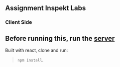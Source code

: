 ## Assignment Inspekt Labs
### Client Side

## Before running this, run the [server](https://github.com/tarunnsingh/inspektlabs_server)

Built with react, clone and run:
 > ```npm install```.
 
